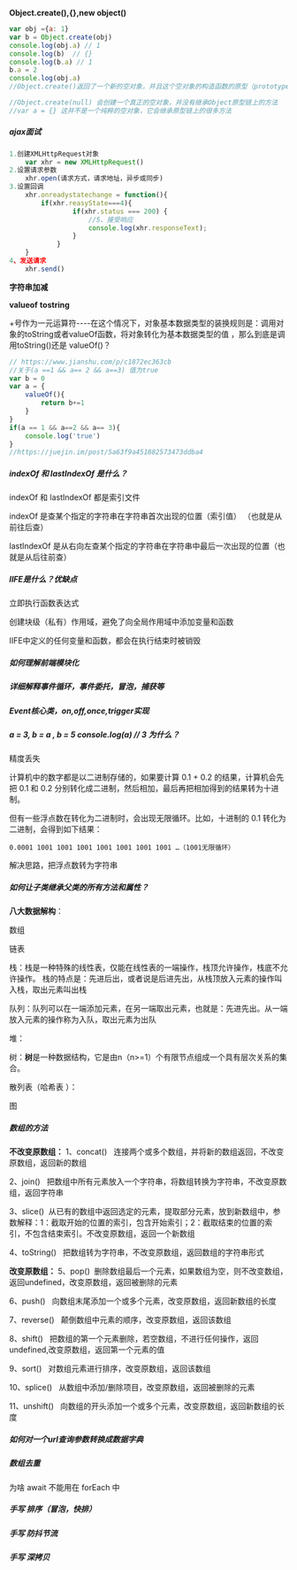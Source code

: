 **Object.create(),{},new object()**

```js
var obj ={a: 1}
var b = Object.create(obj)
console.log(obj.a) // 1
console.log(b)  // {}
console.log(b.a) // 1
b.a = 2
console.log(obj.a)
//Object.create()返回了一个新的空对象，并且这个空对象的构造函数的原型（prototype）是指向obj的。所以当我们访问新对象b.a的时候实际上是通过原型链访问的obj中的a

//Object.create(null) 会创建一个真正的空对象，并没有继承Object原型链上的方法
//var a = {} 这并不是一个纯粹的空对象，它会继承原型链上的很多方法
```



##### ajax面试

```js
1.创建XMLHttpRequest对象
	var xhr = new XMLHttpRequest()
2.设置请求参数
	xhr.open(请求方式，请求地址，异步或同步)
3.设置回调
    xhr.onreadystatechange = function(){
        if(xhr.reasyState===4){
                if(xhr.status === 200) {
                    //5、接受响应
                    console.log(xhr.responseText);
                }
            }
    }
4、发送请求
    xhr.send()
```

**字符串加减**



**valueof** **tostring**

+号作为一元运算符----在这个情况下，对象基本数据类型的装换规则是：调用对象的toString或者valueOf函数，将对象转化为基本数据类型的值 ，那么到底是调用toString()还是 valueOf()？

```js
// https://www.jianshu.com/p/c1872ec363cb
//关于(a ==1 && a== 2 && a==3) 值为true
var b = 0
var a = {
    valueOf(){
        return b+=1
    }
}
if(a == 1 && a==2 && a== 3){
    console.log('true')
}
//https://juejin.im/post/5a63f9a451882573473ddba4
```



##### indexOf 和  lastIndexOf 是什么？

indexOf 和 lastIndexOf 都是索引文件

indexOf 是查某个指定的字符串在字符串首次出现的位置（索引值） （也就是从前往后查）

lastIndexOf 是从右向左查某个指定的字符串在字符串中最后一次出现的位置（也就是从后往前查）

##### IIFE是什么？优缺点

立即执行函数表达式 

创建块级（私有）作用域，避免了向全局作用域中添加变量和函数 

IIFE中定义的任何变量和函数，都会在执行结束时被销毁 

##### 如何理解前端模块化

##### 详细解释事件循环，事件委托，冒泡，捕获等



##### Event核心类，on,off,once,trigger实现

##### a = 3, b = a , b = 5 console.log(a) // 3 为什么？

精度丢失

计算机中的数字都是以二进制存储的，如果要计算 0.1 + 0.2 的结果，计算机会先把 0.1 和 0.2 分别转化成二进制，然后相加，最后再把相加得到的结果转为十进制。

但有一些浮点数在转化为二进制时，会出现无限循环。比如，十进制的 0.1 转化为二进制，会得到如下结果：

``` 
0.0001 1001 1001 1001 1001 1001 1001 1001 …（1001无限循环）
```

解决思路，把浮点数转为字符串

##### 如何让子类继承父类的所有方法和属性？

**八大数据解构**：

数组

链表

栈：栈是一种特殊的线性表，仅能在线性表的一端操作，栈顶允许操作，栈底不允许操作。 栈的特点是：先进后出，或者说是后进先出，从栈顶放入元素的操作叫入栈，取出元素叫出栈

队列：队列可以在一端添加元素，在另一端取出元素，也就是：先进先出。从一端放入元素的操作称为入队，取出元素为出队

堆：

树：**树**是一种数据结构，它是由n（n>=1）个有限节点组成一个具有层次关系的集合。 

散列表（哈希表 ）：

图

##### **数组的方法**

**不改变原数组：**
1、concat()   连接两个或多个数组，并将新的数组返回，不改变原数组，返回新的数组

2、join()   把数组中所有元素放入一个字符串，将数组转换为字符串，不改变原数组，返回字符串

3、slice()  从已有的数组中返回选定的元素，提取部分元素，放到新数组中，参数解释：1：截取开始的位置的索引，包含开始索引；2：截取结束的位置的索引，不包含结束索引。不改变原数组，返回一个新数组

4、toString()   把数组转为字符串，不改变原数组，返回数组的字符串形式

**改变原数组：**
5、pop()  删除数组最后一个元素，如果数组为空，则不改变数组，返回undefined，改变原数组，返回被删除的元素

6、push()   向数组末尾添加一个或多个元素，改变原数组，返回新数组的长度

7、reverse()   颠倒数组中元素的顺序，改变原数组，返回该数组

8、shift()   把数组的第一个元素删除，若空数组，不进行任何操作，返回undefined,改变原数组，返回第一个元素的值

9、sort()   对数组元素进行排序，改变原数组，返回该数组

10、splice()   从数组中添加/删除项目，改变原数组，返回被删除的元素

11、unshift()   向数组的开头添加一个或多个元素，改变原数组，返回新数组的长度 



##### 如何对一个url查询参数转换成数据字典

##### 数组去重

为啥 await 不能用在 forEach 中

##### 手写 排序（冒泡，快排）

##### 手写 防抖节流

##### 手写 深拷贝














